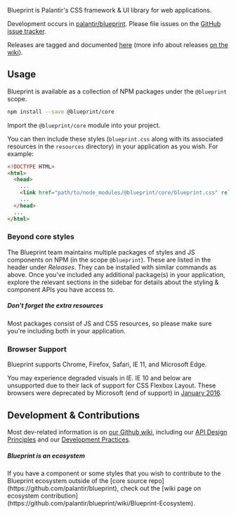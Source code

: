 Blueprint is Palantir's CSS framework & UI library for web applications.

Development occurs in [palantir/blueprint](https://github.com/palantir/blueprint).
Please file issues on the [GitHub issue tracker](https://github.com/palantir/blueprint/issues).

Releases are tagged and documented [here](https://github.com/palantir/blueprint/releases)
(more info about releases [on the wiki](https://github.com/palantir/blueprint/wiki/Releases-&-Artifacts)).

## Usage

Blueprint is available as a collection of NPM packages under the `@blueprint` scope.

```sh
npm install --save @blueprint/core
```

Import the `@blueprint/core` module into your project.

You can then include these styles (`blueprint.css` along with its associated resources in the `resources` directory)
in your application as you wish. For example:

```html
<!DOCTYPE HTML>
<html>
  <head>
    ...
    <link href="path/to/node_modules/@blueprint/core/blueprint.css" rel="stylesheet" />
    ...
  </head>
  ...
</html>
```

### Beyond core styles

The Blueprint team maintains multiple packages of styles and JS components on NPM (in the scope
`@blueprint`). These are listed in the header under _Releases_. They can be installed with
similar commands as above. Once you've included any additional package(s) in your application, explore the
relevant sections in the sidebar for details about the styling & component APIs you have access to.

<div class="pt-callout pt-intent-warning pt-icon-warning-sign">
  <h5>Don't forget the extra resources</h5>
  Most packages consist of JS and CSS resources, so please make sure you're including both in your application.
</div>

### Browser Support

Blueprint supports Chrome, Firefox, Safari, IE 11, and Microsoft Edge.

You may experience degraded visuals in IE.
IE 10 and below are unsupported due to their lack of support for CSS Flexbox Layout.
These browsers were deprecated by Microsoft (end of support) in [January 2016](https://www.microsoft.com/en-us/WindowsForBusiness/End-of-IE-support).

## Development & Contributions

Most dev-related information is on [our Github wiki](https://github.com/palantir/blueprint/wiki),
including our [API Design Principles](https://github.com/palantir/blueprint/wiki/API-Design-Principles)
and our [Development Practices](https://github.com/palantir/blueprint/wiki/Development-Practices).

<div class="pt-callout pt-intent-primary pt-icon-info-sign">
  <h5>Blueprint is an ecosystem</h5>
  If you have a component or some styles that you wish to contribute to the Blueprint ecosystem
  outside of the [core source repo](https://github.com/palantir/blueprint), check out the
  [wiki page on ecosystem contribution](https://github.com/palantir/blueprint/wiki/Blueprint-Ecosystem).
</div>
